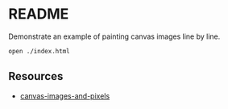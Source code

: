 # README

Demonstrate an example of painting canvas images line by line.

```sh
open ./index.html
```

## Resources

* [canvas-images-and-pixels](https://codepo8.github.io/canvas-images-and-pixels/)  
